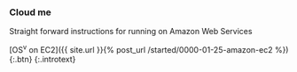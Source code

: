 ### Cloud me

Straight forward instructions for running on Amazon Web Services

[OS<sup>v</sup> on EC2]({{ site.url }}{% post_url /started/0000-01-25-amazon-ec2 %}){:.btn}
{:.introtext}
